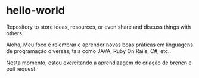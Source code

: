 # hello-world
Repository to store ideas, resources, or even share and discuss things with others

Aloha, 
Meu foco é relembrar e aprender novas boas práticas em linguagens de programação diversas, tais como JAVA, Ruby On Rails, C#, etc..

Nesta momento, estou exercitando a aprendizagem de criação de brencn e pull request

